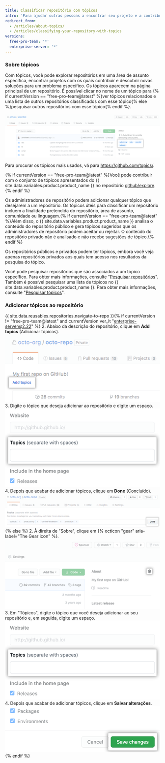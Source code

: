 ```yaml
---
title: Classificar repositório com tópicos
intro: 'Para ajudar outras pessoas a encontrar seu projeto e a contribuir com ele, você pode adicionar tópicos ao repositório relacionados à intenção do projeto, área de assunto, grupos de afinidade ou outras características importantes.'
redirect_from:
  - /articles/about-topics/
  - /articles/classifying-your-repository-with-topics
versions:
  free-pro-team: '*'
  enterprise-server: '*'
---
```


### Sobre tópicos

Com tópicos, você pode explorar repositórios em uma área de assunto específica, encontrar projetos com os quais contribuir e descobrir novas soluções para um problema específico. Os tópicos aparecem na página principal de um repositório. É possível clicar no nome de um tópico para {% if currentVersion == "free-pro-team@latest" %}ver tópicos relacionados e uma lista de outros repositórios classificados com esse tópico{% else %}pesquisar outros repositórios com esse tópico{% endif %}.

![Página principal do repositório de teste mostrando tópicos](/assets/images/help/repository/os-repo-with-topics.png)

Para procurar os tópicos mais usados, vá para https://github.com/topics/.

{% if currentVersion == "free-pro-team@latest" %}Você pode contribuir com o conjunto de tópicos apresentados do {{ site.data.variables.product.product_name }} no repositório [github/explore](https://github.com/github/explore). {% endif %}

Os administradores de repositório podem adicionar qualquer tópico que desejarem a um repositório. Os tópicos úteis para classificar um repositório incluem a finalidade pretendida do repositório, área de assunto, comunidade ou linguagem.{% if currentVersion == "free-pro-team@latest" %}Além disso, o {{ site.data.variables.product.product_name }} analisa o conteúdo do repositório público e gera tópicos sugeridos que os administradores de repositório podem aceitar ou rejeitar. O conteúdo do repositório privado não é analisado e não recebe sugestões de tópico.{% endif %}

Os repositórios públicos e privados podem ter tópicos, embora você veja apenas repositórios privados aos quais tem acesso nos resultados da pesquisa do tópico.

Você pode pesquisar repositórios que são associados a um tópico específico. Para obter mais informações, consulte "[Pesquisar repositórios](/articles/searching-for-repositories#search-by-topic)". Também é possível pesquisar uma lista de tópicos no {{ site.data.variables.product.product_name }}. Para obter mais informações, consulte "[Pesquisar tópicos](/articles/searching-topics)".

### Adicionar tópicos ao repositório

{{ site.data.reusables.repositories.navigate-to-repo }}{% if currentVersion != "free-pro-team@latest" and currentVersion ver_lt "enterprise-server@2.22" %}
2. Abaixo da descrição do repositório, clique em **Add topics** (Adicionar tópicos). ![Adicionar link de tópicos na página principal de um repositório](/assets/images/help/repository/add-topics-link.png)
3. Digite o tópico que deseja adicionar ao repositório e digite um espaço. ![Formulário para inserir tópicos](/assets/images/help/repository/add-topic-form.png)
4. Depois que acabar de adicionar tópicos, clique em **Done** (Concluído). ![Formulário com uma lista de tópicos e botão Done (Concluído)](/assets/images/help/repository/add-topics-done-button.png)
{% else %}
2. À direita de "Sobre", clique em {% octicon "gear" aria-label="The Gear icon" %}. ![Ícone de engrenagem na página principal de um repositório](/assets/images/help/repository/edit-repository-details-gear.png)
3. Em "Tópicos", digite o tópico que você deseja adicionar ao seu repositório e, em seguida, digite um espaço. ![Formulário para inserir tópicos](/assets/images/help/repository/add-topic-form.png)
4. Depois que acabar de adicionar tópicos, clique em **Salvar alterações**. ![Botão de "Salvar alterações" em "Editar detalhes do repositório"](/assets/images/help/repository/edit-repository-details-save-changes-button.png)
{% endif %}
